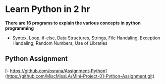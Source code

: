 # Learn Python in 2 hr
**There are 16 programs to explain the various concepts in python programming**
- Syntex, Loop, if-else, Data Structures, Strings, File Handaling, Exception Handaling, Random Numbers, Use of Libraries

## **Python Assignment**
[- https://github.com/psrana/Assignment-Python](https://github.com/MiscMissLA/Mini-Project-01-Python-Assignment.git)
